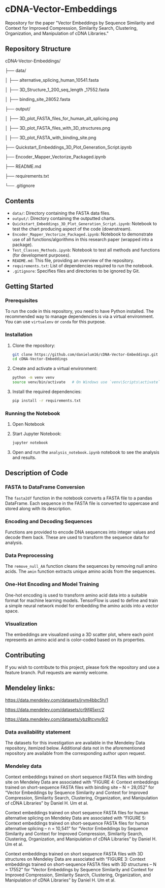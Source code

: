 # cDNA-Vector-Embeddings
Repository for the paper "Vector Embeddings by Sequence Similarity and Context for Improved Compression, Similarity Search, Clustering, Organization, and Manipulation of cDNA Libraries."

## Repository Structure
cDNA-Vector-Embeddings/

├── data/

│ ├── alternative_splicing_human_10541.fasta

│ ├── 3D_Structure_1_200_seq_length _17552.fasta

│ ├── binding_site_28052.fasta

├── output/

│ ├── 3D_plot_FASTA_files_for_human_alt_splicing.png

│ ├── 3D_plot_FASTA_files_with_3D_structures.png

│ ├── 3D_plot_FASTA_with_binding_site.png

├── Quickstart_Embeddings_3D_Plot_Generation_Script.ipynb

├── Encoder_Mapper_Vectorize_Packaged.ipynb

├── README.md

├── requirements.txt

└── .gitignore


## Contents

- `data/`: Directory containing the FASTA data files.
- `output/`: Directory containing the outputted charts.
- `Quickstart_Embeddings_3D_Plot_Generation_Script.ipynb`: Notebook to test the chart producing aspect of the code (downstream).
- `Encoder_Mapper_Vectorize_Packaged.ipynb`: Notebook to demonstrate use of all functions/algorithms in this research paper (wrapped into a package).
- `Test_Classes_Methods.ipynb`: Notebook to test all methods and functions (for development purposes).
- `README.md`: This file, providing an overview of the repository.
- `requirements.txt`: List of dependencies required to run the notebook.
- `.gitignore`: Specifies files and directories to be ignored by Git.

## Getting Started

### Prerequisites

To run the code in this repository, you need to have Python installed. The recommended way to manage dependencies is via a virtual environment. You can use `virtualenv` or `conda` for this purpose.

### Installation

1. Clone the repository:
    ```sh
    git clone https://github.com/danielum16/cDNA-Vector-Embeddings.git
    cd cDNA-Vector-Embeddings
    ```

2. Create and activate a virtual environment:
    ```sh
    python -m venv venv
    source venv/bin/activate   # On Windows use `venv\Scripts\activate`
    ```

3. Install the required dependencies:
    ```sh
    pip install -r requirements.txt
    ```

### Running the Notebook

1. Open Notebook

2. Start Jupyter Notebook:
    ```sh
    jupyter notebook
    ```

3. Open and run the `analysis_notebook.ipynb` notebook to see the analysis and results.

## Description of Code

### FASTA to DataFrame Conversion

The `fasta2df` function in the notebook converts a FASTA file to a pandas DataFrame. Each sequence in the FASTA file is converted to uppercase and stored along with its description.

### Encoding and Decoding Sequences

Functions are provided to encode DNA sequences into integer values and decode them back. These are used to transform the sequence data for analysis.

### Data Preprocessing

The `remove_null_AA` function cleans the sequences by removing null amino acids. The `amin` function extracts unique amino acids from the sequences.

### One-Hot Encoding and Model Training

One-hot encoding is used to transform amino acid data into a suitable format for machine learning models. TensorFlow is used to define and train a simple neural network model for embedding the amino acids into a vector space.

### Visualization

The embeddings are visualized using a 3D scatter plot, where each point represents an amino acid and is color-coded based on its properties.

## Contributing

If you wish to contribute to this project, please fork the repository and use a feature branch. Pull requests are warmly welcome.

## Mendeley links:

https://data.mendeley.com/datasets/jrvm4bbc5h/1

https://data.mendeley.com/datasets/cr9jf45xrr/2

https://data.mendeley.com/datasets/ybz8tcvnv9/2

### Data availability statement
The datasets for this investigation are available in the Mendeley Data repository, itemized below. Additional data not in the aforementioned repository are available from the corresponding author upon request. 

### Mendeley data
Context embeddings trained on short sequence FASTA files with binding site on Mendeley Data are associated with “FIGURE 4: Context embeddings trained on short-sequence FASTA files with binding site – N = 28,052” for “Vector Embeddings by Sequence Similarity and Context for Improved Compression, Similarity Search, Clustering, Organization, and Manipulation of cDNA Libraries” by Daniel H. Um et al.

Context embeddings trained on short sequence FASTA files for human alternative splicing on Mendeley Data are associated with “FIGURE 5: Context embeddings trained on short-sequence FASTA files for human alternative splicing – n = 10,541” for “Vector Embeddings by Sequence Similarity and Context for Improved Compression, Similarity Search, Clustering, Organization, and Manipulation of cDNA Libraries” by Daniel H. Um et al.

Context embeddings trained on short sequence FASTA files with 3D structures on Mendeley Data are associated with “FIGURE 3: Context embeddings trained on short-sequence FASTA files with 3D structures – N = 17552” for “Vector Embeddings by Sequence Similarity and Context for Improved Compression, Similarity Search, Clustering, Organization, and Manipulation of cDNA Libraries” by Daniel H. Um et al.



